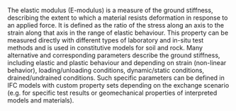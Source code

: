 The elastic modulus (E-modulus) is a measure of the ground stiffness, describing the extent to which a material resists deformation in response to an applied force. It is defined as the ratio of the stress along an axis to the strain along that axis in the range of elastic behaviour. This property can be measured directly with different types of laboratory and in-situ test methods and is used in constitutive models for soil and rock. Many alternative and corresponding parameters describe the ground stiffness, including elastic and plastic behaviour and depending on strain (non-linear behavior), loading/unloading conditions, dynamic/static conditions, drained/undrained conditions. Such specific parameters can be defined in IFC models with custom property sets depending on the exchange scenario (e.g. for specific test results or geomechanical properties of interpreted models and materials).
